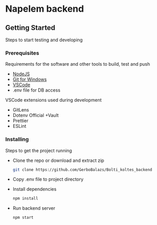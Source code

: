 # Napelem backend

## Getting Started

Steps to start testing and developing

### Prerequisites

Requirements for the software and other tools to build, test and push

-   [NodeJS](https://nodejs.org/en/)
-   [Git for Windows](https://git-scm.com/download/win)
-   [VSCode](https://code.visualstudio.com/download)
-   .env file for DB access

VSCode extensions used during development

-   GitLens
-   Dotenv Official +Vault
-   Prettier
-   ESLint

### Installing

Steps to get the project running

-   Clone the repo or download and extract zip
    ```bash
    git clone https://github.com/GerboBalazs/Bolti_koltes_backend
    ```
-   Copy .env file to project directory

-   Install dependencies
    ```bash
    npm install
    ```
-   Run backend server
    ```bash
    npm start
    ```
